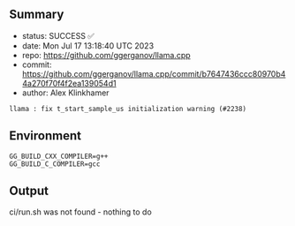 ## Summary

- status: SUCCESS ✅
- date:   Mon Jul 17 13:18:40 UTC 2023
- repo:   https://github.com/ggerganov/llama.cpp
- commit: https://github.com/ggerganov/llama.cpp/commit/b7647436ccc80970b44a270f70f4f2ea139054d1
- author: Alex Klinkhamer
```
llama : fix t_start_sample_us initialization warning (#2238)
```

## Environment

```
GG_BUILD_CXX_COMPILER=g++
GG_BUILD_C_COMPILER=gcc
```

## Output

ci/run.sh was not found - nothing to do
